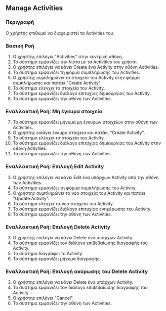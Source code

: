 ## Manage Activities

### Περιγραφή

Ο χρήστης επιθυμεί να διαχειριστεί τα Activities του.

### Βασική Ροή

1. Ο χρήστης επιλέγει "Activities" στην κεντρική οθόνη.
2. Το σύστημα εμφανίζει την λίστα με τα Activities του χρήστη.
3. Ο χρήστης επιλέγει να κάνει Create ένα Activity στην οθόνη Activities.
4. Το σύστημα εμφανίζει τη φόρμα συμπλήρωσης του Activities.
5. Ο χρήστης συμπληρώνει τα στοιχεία του Activity στην φόρμα συμπλήρωσης και πατάει "Create Activity".
6. Το σύστημα ελέγχει τα στοιχεία του Activity.
7. Το σύστημα εμφανίζει διάλογο επιτυχίας δημιουργίας του Activity.
8. Το σύστημα εμφανίζει την οθόνη των Activities.

### Εναλλακτική Ροή: Μη έγκυρα στοιχεία

7. Το σύστημα εμφανίζει μήνυμα μη έγκυρων στοιχείων στην οθόνη των Activities.
8. Ο χρήστης εισάγει έγκυρα στοιχεία και πατάει "Create Activity".
9. Το σύστημα ελέγχει τα στοιχεία του Activity.
10. Το σύστημα εμφανίζει διάλογο επιτυχίας δημιουργίας του Activity στην οθόνη Activities.
11. Το σύστημα εμφανίζει την οθόνη των Activities.

### Εναλλακτική Ροή: Επιλογή Edit Activity

3. Ο χρήστης επιλέγει να κάνει Edit ένα υπάρχων Activity από την οθόνη των Activities.
4. Το σύστημα εμφανίζει τη φόρμα συμπλήρωσης του Activity.
5. Ο χρήστης συμπληρώνει τα νεα στοιχεία του Activity και πατάει "Update Activity".
6. Το σύστημα ελέγχει τα νεα στοιχεία του Activity.
7. Το σύστημα εμφανίζει διάλογο επιτυχίας ενημέρωσης του Activity.
8. Το σύστημα εμφανίζει την οθόνη των Activities.

### Εναλλακτική Ροή: Επιλογή Delete Activity

3. Ο χρήστης επιλέγει να κάνει Delete ένα υπάρχων Activity.
4. Το σύστημα εμφανίζει τον διάλογο επιβεβαίωσης διαγραφής του Activity.
5. Το σύστημα διαγράφει το Activity.
6. Το σύστημα εμφανίζει μήνυμα διαγραφής.

### Εναλλακτική Ροή: Επιλογή ακύρωσης του Delete Activity

3. Ο χρήστης επιλέγει να κάνει Delete ένα υπάρχων Activity.
4. Το σύστημα εμφανίζει τον διάλογο επιβεβαίωσης διαγραφής του Activity.
5. Ο χρήστης επιλέγει "Cancel".
6. Το σύστημα εμφανίζει την οθόνη των Activities.